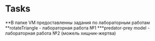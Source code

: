 # Tasks

**В папке VM предоставленны задания по лабораторным работам
**rotateTriangle - лабораторная работа №1
***predator-prey model - лабораторная работа №2 (можель хищник-жертва)

